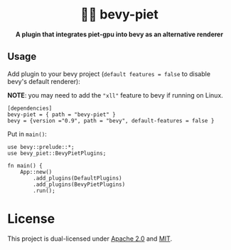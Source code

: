<div align="center">

# 🎨📐 bevy-piet

**A plugin that integrates piet-gpu into bevy as an alternative renderer**

</div>

## Usage
Add plugin to your bevy project (`default features = false` to disable bevy's default renderer):

**NOTE**: you may need to add the `"xll"` feature to bevy if running on Linux.

```
[dependencies]
bevy-piet = { path = "bevy-piet" }
bevy = {version ="0.9", path = "bevy", default-features = false }
```

Put in `main()`:
```
use bevy::prelude::*;
use bevy_piet::BevyPietPlugins;

fn main() {
    App::new()
        .add_plugins(DefaultPlugins)
        .add_plugins(BevyPietPlugins)
        .run();
```

# License
This project is dual-licensed under [Apache 2.0](https://github.com/Seabass247/bevy-piet/blob/main/LICENSE-APACHE) and [MIT](https://github.com/Seabass247/bevy-piet/blob/main/LICENSE-MIT).
